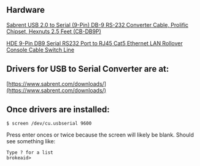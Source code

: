 ## Hardware
[Sabrent USB 2.0 to Serial (9-Pin) DB-9 RS-232 Converter Cable, Prolific Chipset, Hexnuts 2.5 Feet (CB-DB9P)](https://www.amazon.com/gp/product/B00IDSM6BW)

[HDE 9-Pin DB9 Serial RS232 Port to RJ45 Cat5 Ethernet LAN Rollover Console Cable Switch Line](https://www.amazon.com/gp/product/B00979DMSM)

## Drivers for USB to Serial Converter are at:
[https://www.sabrent.com/downloads/](https://www.sabrent.com/downloads/)

## Once drivers are installed:
    $ screen /dev/cu.usbserial 9600

Press enter onces or twice because the screen will likely be blank.  Should see something like:

    Type ? for a list
    brokeaid>

